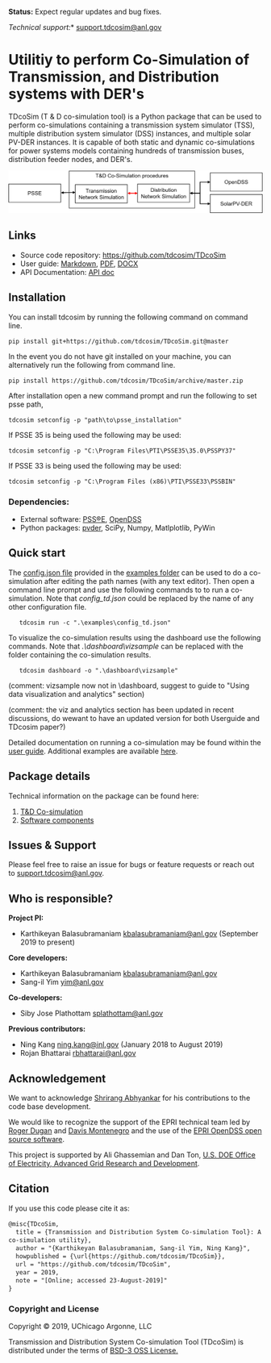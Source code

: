 **Status:** Expect regular updates and bug fixes.

*Technical support:** support.tdcosim@anl.gov

# Utilitiy to perform Co-Simulation of Transmission, and Distribution systems with DER's

TDcoSim (T & D co-simulation tool) is a Python package that can be used to perform co-simulations containing a transmission system simulator (TSS), multiple distribution system simulator (DSS) instances, and multiple solar PV-DER instances. It is capable of both static and dynamic co-simulations for power systems models containing hundreds of transmission buses, distribution feeder nodes, and DER's.

![schematic of TDcoSim](docs/user_guide/images/software_simple_block_diagram.png)

## Links
* Source code repository: https://github.com/tdcosim/TDcoSim
* User guide: [Markdown](docs/user_guide/user_guide_TOC.md), [PDF](docs/user_guide/TDcoSim_user_guide_version_2_0.pdf), [DOCX](docs/user_guide/TDcoSim_user_guide_version_2_0.docx)
* API Documentation: [API doc](docs/api-html/index.html)

## Installation
You can install tdcosim by running the following command on command line.

    pip install git+https://github.com/tdcosim/TDcoSim.git@master


In the event you do not have git installed on your machine, you can alternatively run the following from command line.

    pip install https://github.com/tdcosim/TDcoSim/archive/master.zip

After installation open a new command prompt and run the following to set psse path,

    tdcosim setconfig -p "path\to\psse_installation"  

If PSSE 35 is being used the following may be used:

```
tdcosim setconfig -p "C:\Program Files\PTI\PSSE35\35.0\PSSPY37" 
```
If PSSE 33 is being used the following may be used:

```
tdcosim setconfig -p "C:\Program Files (x86)\PTI\PSSE33\PSSBIN" 
```

### Dependencies:
* External software: [PSS®E](https://new.siemens.com/global/en/products/energy/services/transmission-distribution-smart-grid/consulting-and-planning/pss-software/pss-e.html), [OpenDSS](https://sourceforge.net/projects/electricdss/)
* Python packages: [pvder](https://github.com/sibyjackgrove/SolarPV-DER-simulation-utility), SciPy, Numpy, Matlplotlib, PyWin

## Quick start

The [config.json file](config.json) provided in the [examples folder](https://github.com/tdcosim/TDcoSim/tree/v2_test/examples) can be used to do a co-simulation after editing the path names (with any text editor). Then open a command line prompt and use the following  commands to to run a co-simulation. Note that *config_td.json* could be replaced by the name of any other configuration file.

```
   tdcosim run -c ".\examples\config_td.json"
```
To visualize the co-simulation results using the dashboard use the following commands. Note that *.\dashboard\vizsample*  can be replaced with the folder containing the co-simulation results.
```
   tdcosim dashboard -o ".\dashboard\vizsample"
```
(comment: vizsample now not in \dashboard, suggest to guide to "Using data visualization and analytics" section)

(comment: the viz and analytics section has been updated in recent discussions, do wewant to have an updated version for both Userguide and TDcosim paper?)

Detailed documentation on running a co-simulation may be found within the [user guide](https://github.com/tdcosim/TDcoSim/blob/v2_test/docs/user_guide/user_guide_getting_started.md). Additional examples are available [here](https://github.com/tdcosim/TDcoSim/tree/v2_test/docs/user_guide/examples).

## Package details
Technical information on the package can be found here:
1. [T&D Co-simulation](docs/user_guide/user_guide_cosimulation_details.md)
2. [Software components](docs/user_guide/user_guide_software_details.md)

## Issues & Support
Please feel free to raise an issue for bugs or feature requests or reach out to support.tdcosim@anl.gov.

## Who is responsible?
**Project PI:**

- Karthikeyan Balasubramaniam kbalasubramaniam@anl.gov (September 2019 to present)

**Core developers:**

- Karthikeyan Balasubramaniam kbalasubramaniam@anl.gov
- Sang-il Yim yim@anl.gov

**Co-developers:**

- Siby Jose Plathottam splathottam@anl.gov

**Previous contributors:**

- Ning Kang ning.kang@inl.gov (January 2018 to August 2019)
- Rojan Bhattarai rbhattarai@anl.gov

## Acknowledgement
We want to acknowledge [Shrirang Abhyankar](https://github.com/abhyshr) for his contributions to the code base development.

We would like to recognize the support of the EPRI technical team led by [Roger Dugan](https://www.linkedin.com/in/roger-dugan-974b2812/) and [Davis Montenegro](https://www.linkedin.com/in/davis-montenegro-martinez-11269345/) and the use of the [EPRI OpenDSS open source software](http://smartgrid.epri.com/SimulationTool.aspx). 

This project is supported by Ali Ghassemian and Dan Ton, [U.S. DOE Office of Electricity, Advanced Grid Research and Development](https://www.energy.gov/oe/mission/advanced-grid-research-and-development).

## Citation
If you use this code please cite it as:
```
@misc{TDcoSim,
  title = {Transmission and Distribution System Co-simulation Tool}: A co-simulation utility},
  author = "{Karthikeyan Balasubramaniam, Sang-il Yim, Ning Kang}",
  howpublished = {\url{https://github.com/tdcosim/TDcoSim}},
  url = "https://github.com/tdcosim/TDcoSim",
  year = 2019,
  note = "[Online; accessed 23-August-2019]"
}
```
### Copyright and License
Copyright © 2019, UChicago Argonne, LLC

Transmission and Distribution System Co-simulation Tool (TDcoSim) is distributed under the terms of [BSD-3 OSS License.](LICENSE.md)
